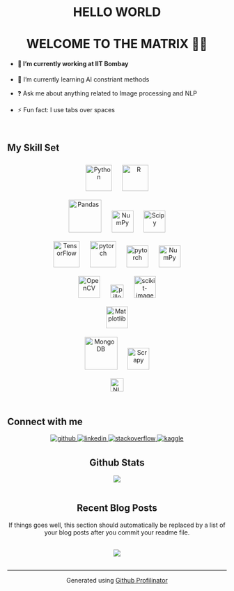 # <div align="center">HELLO WORLD</div>  
  

# <div align="center">WELCOME TO THE MATRIX 👨‍💻</div>  
  

- #### 🔭 I’m currently working at IIT Bombay  
  

- 🌱 I’m currently learning AI constriant methods  
  

- ❓ Ask me about anything related to Image processing and NLP  
  

- ⚡ Fun fact: I use tabs over spaces  
  

<br/>  


## My Skill Set    
  
<div align="center">  
  
<img style="margin: 10px" src="https://devicons.github.io/devicon/devicon.git/icons/python/python-original.svg" alt="Python" height="60" />
<img style="margin: 10px" src="https://www.r-project.org/Rlogo.png" alt="R" height="60" />

<br/> 


<img style="margin: 10px" src="https://assets-cdn.anaconda.com/assets/resources/open-source/Pandas_logo.svg" alt="Pandas" height="75" />

<img style="margin: 10px" src="https://assets-cdn.anaconda.com/assets/resources/open-source/NumPy_logo.svg" alt="NumPy" height="50" />

<img style="margin: 10px" src="https://www.anaconda.com/imager/assetsdo/resources/open-source/8947/1811108_4be5a24f83a061afe74337411372d6be.png" alt="Scipy" height="50" />



<br/> 

<img style="margin: 10px" src="https://www.vectorlogo.zone/logos/tensorflow/tensorflow-icon.svg" alt="TensorFlow" height="60" />

<img style="margin: 10px" src="https://www.vectorlogo.zone/logos/pytorch/pytorch-icon.svg" alt="pytorch" height="60" />

<img style="margin: 10px" src="https://keras.io/img/logo.png" alt="pytorch" height="50" />   

<img style="margin: 10px" src="https://scikit-learn.org/stable/_static/scikit-learn-logo-small.png" alt="NumPy" height="50" />

<br/> 
  

<img style="margin: 10px" src="https://www.vectorlogo.zone/logos/opencv/opencv-icon.svg" alt="OpenCV" height="50" />
 
<img style="margin: 10px" src="https://assets-cdn.anaconda.com/assets/resources/open-source/pillow-logo.svg" alt="pillow" height="30" />  

<img style="margin: 10px" src="https://scikit-image.org/_static/img/logo.png" alt="scikit-image" height="50" />  


<br/> 


<img style="margin: 10px" src="https://assets-cdn.anaconda.com/assets/resources/open-source/matplotlib-1.svg" alt="Matplotlib" height="50" />  


<br/> 

<img style="margin: 10px" src="https://devicons.github.io/devicon/devicon.git/icons/mongodb/mongodb-original-wordmark.svg" alt="MongoDB" height="75" />   

<img style="margin: 10px" src="https://www.cryt.ie/wp-content/uploads/2020/03/scrapy.png" alt="Scrapy" height="50" />


<br/> 

<img style="margin: 10px" src="https://assets-cdn.anaconda.com/assets/resources/open-source/nltk-logo.svg" alt="NLTK" height="30" />  

  
</div>
  

<br/>   


## Connect with me  
<div align="center">
<a href="https://github.com/charlie6echo" target="_blank">
<img src=https://img.shields.io/badge/github-%2324292e.svg?&style=for-the-badge&logo=github&logoColor=white alt=github style="margin-bottom: 5px;" />
</a>
<a href="https://linkedin.com/in/shubhamc6e" target="_blank">
<img src=https://img.shields.io/badge/linkedin-%231E77B5.svg?&style=for-the-badge&logo=linkedin&logoColor=white alt=linkedin style="margin-bottom: 5px;" />
</a>
<a href="https://stackoverflow.com/users/11075575" target="_blank">
<img src=https://img.shields.io/badge/stackoverflow-%23F28032.svg?&style=for-the-badge&logo=stackoverflow&logoColor=white alt=stackoverflow style="margin-bottom: 5px;" />
</a>
<a href="https://www.kaggle.com/charlie6echo " target="_blank">
<img src=https://img.shields.io/badge/kaggle-%2344BAE8.svg?&style=for-the-badge&logo=kaggle&logoColor=white alt=kaggle style="margin-bottom: 5px;" />
</a>  
  

<br/>  


## Github Stats  
<div align="center"><img src="https://github-readme-stats.vercel.app/api?username=charlie6echo&show_icons=true&count_private=true" align="center" /></div>  

<br/>  


## Recent Blog Posts  
<!-- BLOG-POST-LIST:START -->  
If things goes well, this section should automatically be replaced by a list of your blog posts after you commit your readme file. 
<!-- BLOG-POST-LIST:END -->
<br />


<div align="center">
<img src="https://komarev.com/ghpvc/?username=charlie6echo&&style=flat-square" align="center" />
</div>  

<br />

----
<div align="center">Generated using <a href="https://profilinator.rishav.dev/" target="_blank">Github Profilinator</a></div>
